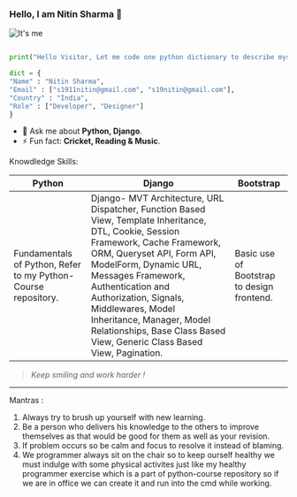 ### Hello, I am Nitin Sharma 👋

![It's me](https://learncodeonline.in/mascot.png "Nitin Sharma")

```python

print("Hello Visitor, Let me code one python dictionary to describe myself :)")

dict = {
"Name" : "Nitin Sharma",
"Email" : ["s1911nitin@gmail.com", "s19nitin@gmail.com"],
"Country" : "India",
"Role" : ["Developer", "Designer"]
}

```

- 💬  Ask me about **Python, Django**.
- ⚡   Fun fact: **Cricket, Reading & Music**.


Knowdledge Skills:

|Python |Django |Bootstrap|
|--- |--- |--- |
|Fundamentals of Python, Refer to my Python-Course repository.|Django- MVT Architecture, URL Dispatcher, Function Based View, Template Inheritance, DTL, Cookie, Session Framework, Cache Framework, ORM, Queryset API, Form API, ModelForm, Dynamic URL, Messages Framework, Authentication and Authorization, Signals, Middlewares, Model Inheritance, Manager, Model Relationships, Base Class Based View, Generic Class Based View, Pagination.|Basic use of Bootstrap to design frontend.|
>_Keep smiling and work harder !_

---

Mantras :

1. Always try to brush up yourself with new learning.
2. Be a person who delivers his knowledge to the others to improve themselves as that would be good for them as well as your revision.
3. If problem occurs so be calm and focus to resolve it instead of blaming.
4. We programmer always sit on the chair so to keep ourself healthy we must indulge with some physical activites just like my healthy programmer
exercise which is a part of python-course repository so if we are in office we can create it and run into the cmd while working.













